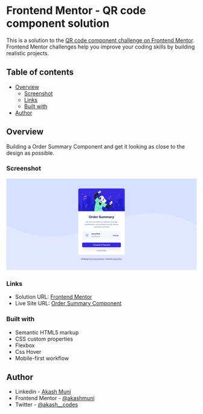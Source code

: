 # Frontend Mentor - QR code component solution

This is a solution to the [QR code component challenge on Frontend Mentor](https://www.frontendmentor.io/challenges/qr-code-component-iux_sIO_H). Frontend Mentor challenges help you improve your coding skills by building realistic projects.

## Table of contents

- [Overview](#overview)
  - [Screenshot](#screenshot)
  - [Links](#links)
  - [Built with](#built-with)
- [Author](#author)


## Overview

Building a Order Summary Component and get it looking as close to the design as possible.

### Screenshot

![](./images/screenshot.png)

### Links

- Solution URL: [Frontend Mentor](https://github.com/akashmuni/Frontend-Mentor/tree/main/order-summary-component)
- Live Site URL: [Order Summary Component](https://order-summary-component-fm-akash-muni.netlify.app/)

### Built with

- Semantic HTML5 markup
- CSS custom properties
- Flexbox
- Css Hover
- Mobile-first workflow

## Author

- Linkedin - [Akash Muni](https://www.linkedin.com/in/akashmuni/)
- Frontend Mentor - [@akashmuni](https://www.frontendmentor.io/profile/akashmuni)
- Twitter - [@akash\_\_codes](https://www.twitter.com/akash__codes)